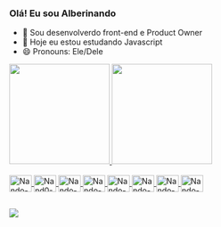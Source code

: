 ### Olá! Eu sou Alberinando

- 🔭 Sou desenvolverdo front-end e Product Owner
- 🌱 Hoje eu estou estudando Javascript
- 😄 Pronouns: Ele/Dele
<div>
<a href="https://github.com/Alberinando">
  <img height="180em" src="https://github-readme-stats.vercel.app/api?username=Alberinando&show_icons=true&theme=tokyonight"/>
  <img height="180em" src="https://github-readme-stats.vercel.app/api/top-langs/?username=Alberinando&langs_count=8&hide_progress=true&theme=tokyonight"/>
</div>

<div style="display: inline_block"><br>
  <img align="center" alt="Nando-html" height="30" width="40" src="https://cdn.jsdelivr.net/gh/devicons/devicon/icons/html5/html5-original.svg" />
  <img align="center" alt="Nand0-css" height="30" width="40" src="https://cdn.jsdelivr.net/gh/devicons/devicon/icons/css3/css3-original.svg" />
  <img align="center" alt="Nando-javascript" height="30" width="40" src="https://cdn.jsdelivr.net/gh/devicons/devicon/icons/javascript/javascript-original.svg" />
  <img align="center" alt="Nando-c++" height="30" width="40" src="https://cdn.jsdelivr.net/gh/devicons/devicon/icons/cplusplus/cplusplus-original.svg" />
  <img align="center" alt="Nando-c" height="30" width="40" src="https://cdn.jsdelivr.net/gh/devicons/devicon/icons/c/c-original.svg" />
  <img align="center" alt="Nando-mysql" height="30" width="40" src="https://cdn.jsdelivr.net/gh/devicons/devicon/icons/mysql/mysql-original-wordmark.svg" />
  <img align="center" alt="Nando-postgresql" height="30" width="40" src="https://cdn.jsdelivr.net/gh/devicons/devicon/icons/postgresql/postgresql-original.svg" />
  <img align="center" alt="Nando-microsoftsqlserver" height="30" width="40" src="https://cdn.jsdelivr.net/gh/devicons/devicon/icons/microsoftsqlserver/microsoftsqlserver-plain-wordmark.svg"/>
</div>

  ##
<div>
<a href="https://www.linkedin.com/in/alberinandomagno" target="_blank"><img src="https://img.shields.io/badge/LinkedIn-0077B5?style=for-the-badge&logo=linkedin&logoColor=white" target="_blank"></a>
</div>
